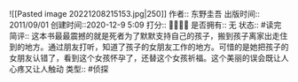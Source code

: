 ![[Pasted image 20221208215153.jpg|250]]
作者:: 东野圭吾
出版时间:: 2011/09/01
创建时间::2020-12-9 5:09
打分:: 💛💛💛💛
是否拥有:: 无
状态:: #读完
简评:: 这本书最最震撼的就是死者为了默默支持自己的孩子，搬到孩子离家出走住到的地方。通过朋友打听，知道了孩子的女朋友工作的地方。可惜的是她把孩子的女朋友认错了，看到这个女孩怀孕了，还替这个女孩祈福。这个美丽的误会既让人心疼又让人触动
类型:: #侦探 